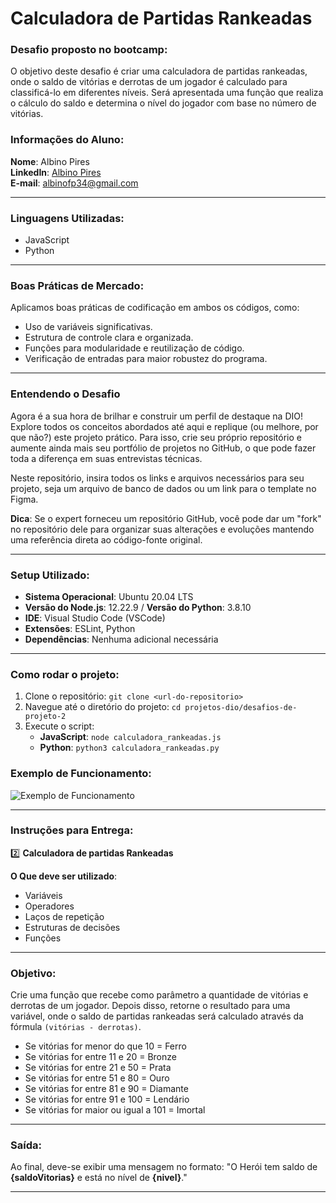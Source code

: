 # Calculadora de Partidas Rankeadas

### Desafio proposto no bootcamp:

O objetivo deste desafio é criar uma calculadora de partidas rankeadas, onde o saldo de vitórias e derrotas de um jogador é calculado para classificá-lo em diferentes níveis. Será apresentada uma função que realiza o cálculo do saldo e determina o nível do jogador com base no número de vitórias.

### Informações do Aluno:

**Nome**: Albino Pires  
**LinkedIn**: [Albino Pires](https://www.linkedin.com/in/albino-pires-b188391b3)  
**E-mail**: albinofp34@gmail.com

---

### Linguagens Utilizadas:

- JavaScript
- Python

---

### Boas Práticas de Mercado:

Aplicamos boas práticas de codificação em ambos os códigos, como:
- Uso de variáveis significativas.
- Estrutura de controle clara e organizada.
- Funções para modularidade e reutilização de código.
- Verificação de entradas para maior robustez do programa.

---

### Entendendo o Desafio

Agora é a sua hora de brilhar e construir um perfil de destaque na DIO! Explore todos os conceitos abordados até aqui e replique (ou melhore, por que não?) este projeto prático. Para isso, crie seu próprio repositório e aumente ainda mais seu portfólio de projetos no GitHub, o que pode fazer toda a diferença em suas entrevistas técnicas.

Neste repositório, insira todos os links e arquivos necessários para seu projeto, seja um arquivo de banco de dados ou um link para o template no Figma.

**Dica**: Se o expert forneceu um repositório GitHub, você pode dar um "fork" no repositório dele para organizar suas alterações e evoluções mantendo uma referência direta ao código-fonte original.

---

### Setup Utilizado:

- **Sistema Operacional**: Ubuntu 20.04 LTS
- **Versão do Node.js**: 12.22.9 / **Versão do Python**: 3.8.10
- **IDE**: Visual Studio Code (VSCode)
- **Extensões**: ESLint, Python
- **Dependências**: Nenhuma adicional necessária

---

### Como rodar o projeto:

1. Clone o repositório: `git clone <url-do-repositorio>`
2. Navegue até o diretório do projeto: `cd projetos-dio/desafios-de-projeto-2`
3. Execute o script:
   - **JavaScript**: `node calculadora_rankeadas.js`
   - **Python**: `python3 calculadora_rankeadas.py`


### Exemplo de Funcionamento:

![Exemplo de Funcionamento](https://github.com/AlbinoPires/bootcamp_dio/blob/main/projetos-dio/desafios-de-projeto-2/js/desafio-js.png)

---

### Instruções para Entrega:

2️⃣ **Calculadora de partidas Rankeadas**

**O Que deve ser utilizado**:
- Variáveis
- Operadores
- Laços de repetição
- Estruturas de decisões
- Funções

---

### Objetivo:

Crie uma função que recebe como parâmetro a quantidade de vitórias e derrotas de um jogador. Depois disso, retorne o resultado para uma variável, onde o saldo de partidas rankeadas será calculado através da fórmula `(vitórias - derrotas)`.

- Se vitórias for menor do que 10 = Ferro
- Se vitórias for entre 11 e 20 = Bronze
- Se vitórias for entre 21 e 50 = Prata
- Se vitórias for entre 51 e 80 = Ouro
- Se vitórias for entre 81 e 90 = Diamante
- Se vitórias for entre 91 e 100 = Lendário
- Se vitórias for maior ou igual a 101 = Imortal

---

### Saída:

Ao final, deve-se exibir uma mensagem no formato:
"O Herói tem saldo de **{saldoVitorias}** e está no nível de **{nivel}**."

---
